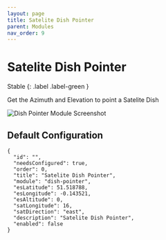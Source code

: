 ```yaml
---
layout: page
title: Satelite Dish Pointer
parent: Modules
nav_order: 9
---
```


# Satelite Dish Pointer

Stable
{: .label .label-green }

Get the Azimuth and Elevation to point a Satelite Dish

![Dish Pointer Module Screenshot](/bug/assets/images/screenshots/module-dish-pointer.png)

## Default Configuration

```
{
  "id": "",
  "needsConfigured": true,
  "order": 0,
  "title": "Satelite Dish Pointer",
  "module": "dish-pointer",
  "esLatitude": 51.518788,
  "esLongitude": -0.143521,
  "esAltitude": 0,
  "satLongitude": 16,
  "satDirection": "east",
  "description": "Satelite Dish Pointer",
  "enabled": false
}
```
